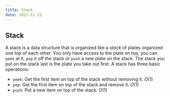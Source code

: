 ```yaml
---
title: Stack
date: 2021-11-23
---
```

## Stack
A stack is a data structure that is organized like a *stack* of plates organized one top of each other. You only have access to the plate on top, you can `peek` at it, `pop` it off the stack or `push` a new plate on the stack. The stack you put on the stack last is the plate you take out first. A stack has three basic operations:

* `peek`: Get the first item on top of the stack without removing it. $O(1)$
* `pop`: Get the first item on top of the stack and remove it. $O(1)$
* `push`: Put a new item on top of the stack. $O(1)$